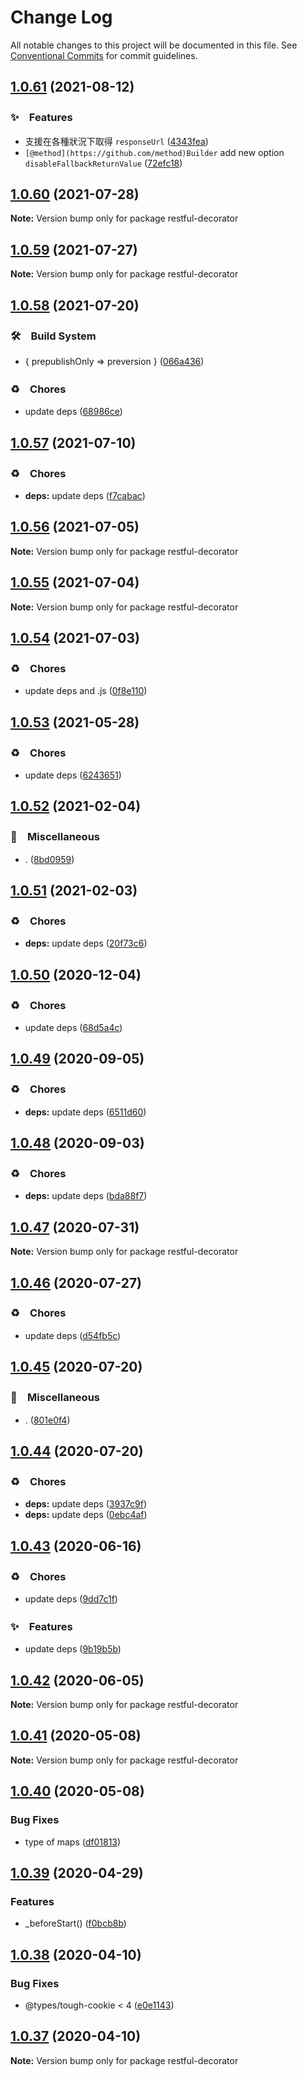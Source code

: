 # Change Log

All notable changes to this project will be documented in this file.
See [Conventional Commits](https://conventionalcommits.org) for commit guidelines.

## [1.0.61](https://github.com/bluelovers/ws-rest/compare/restful-decorator@1.0.60...restful-decorator@1.0.61) (2021-08-12)


### ✨　Features

* 支援在各種狀況下取得 `responseUrl` ([4343fea](https://github.com/bluelovers/ws-rest/commit/4343fea02b590697c09fc2efc32aefc9f28895c8))
* `[@method](https://github.com/method)Builder` add new option `disableFallbackReturnValue` ([72efc18](https://github.com/bluelovers/ws-rest/commit/72efc185609497962ba448b0afa46ae462b3c85d))





## [1.0.60](https://github.com/bluelovers/ws-rest/compare/restful-decorator@1.0.59...restful-decorator@1.0.60) (2021-07-28)

**Note:** Version bump only for package restful-decorator





## [1.0.59](https://github.com/bluelovers/ws-rest/compare/restful-decorator@1.0.58...restful-decorator@1.0.59) (2021-07-27)

**Note:** Version bump only for package restful-decorator





## [1.0.58](https://github.com/bluelovers/ws-rest/compare/restful-decorator@1.0.57...restful-decorator@1.0.58) (2021-07-20)


### 🛠　Build System

* { prepublishOnly => preversion } ([066a436](https://github.com/bluelovers/ws-rest/commit/066a436fe76af13484a2cad9ae331c127972945c))


### ♻️　Chores

* update deps ([68986ce](https://github.com/bluelovers/ws-rest/commit/68986ce8de13196e16245bb1e7f2d0d93ad17382))





## [1.0.57](https://github.com/bluelovers/ws-rest/compare/restful-decorator@1.0.56...restful-decorator@1.0.57) (2021-07-10)


### ♻️　Chores

* **deps:** update deps ([f7cabac](https://github.com/bluelovers/ws-rest/commit/f7cabac7543c9b7a9f871e493560ae88a62cf753))





## [1.0.56](https://github.com/bluelovers/ws-rest/compare/restful-decorator@1.0.55...restful-decorator@1.0.56) (2021-07-05)

**Note:** Version bump only for package restful-decorator





## [1.0.55](https://github.com/bluelovers/ws-rest/compare/restful-decorator@1.0.54...restful-decorator@1.0.55) (2021-07-04)

**Note:** Version bump only for package restful-decorator





## [1.0.54](https://github.com/bluelovers/ws-rest/compare/restful-decorator@1.0.53...restful-decorator@1.0.54) (2021-07-03)


### ♻️　Chores

* update deps and .js ([0f8e110](https://github.com/bluelovers/ws-rest/commit/0f8e11034efcbb341219c706e731a851c881b8bf))





## [1.0.53](https://github.com/bluelovers/ws-rest/compare/restful-decorator@1.0.52...restful-decorator@1.0.53) (2021-05-28)


### ♻️　Chores

* update deps ([6243651](https://github.com/bluelovers/ws-rest/commit/6243651447df13ddfb9eb5316af30b849771e617))





## [1.0.52](https://github.com/bluelovers/ws-rest/compare/restful-decorator@1.0.51...restful-decorator@1.0.52) (2021-02-04)


### 🔖　Miscellaneous

* . ([8bd0959](https://github.com/bluelovers/ws-rest/commit/8bd0959c91aa2315276e6fd7c805c0c36373f595))





## [1.0.51](https://github.com/bluelovers/ws-rest/compare/restful-decorator@1.0.50...restful-decorator@1.0.51) (2021-02-03)


### ♻️　Chores

* **deps:** update deps ([20f73c6](https://github.com/bluelovers/ws-rest/commit/20f73c69e8b50221d303f200bd5d419092da3b00))





## [1.0.50](https://github.com/bluelovers/ws-rest/compare/restful-decorator@1.0.49...restful-decorator@1.0.50) (2020-12-04)


### ♻️　Chores

* update deps ([68d5a4c](https://github.com/bluelovers/ws-rest/commit/68d5a4c1b9799d3028b645310b58f452dd7f5c03))





## [1.0.49](https://github.com/bluelovers/ws-rest/compare/restful-decorator@1.0.48...restful-decorator@1.0.49) (2020-09-05)


### ♻️　Chores

* **deps:** update deps ([6511d60](https://github.com/bluelovers/ws-rest/commit/6511d604823c48f1b7f2e83b5a6ea203bd285492))





## [1.0.48](https://github.com/bluelovers/ws-rest/compare/restful-decorator@1.0.47...restful-decorator@1.0.48) (2020-09-03)


### ♻️　Chores

* **deps:** update deps ([bda88f7](https://github.com/bluelovers/ws-rest/commit/bda88f7b9dd10e80929deb623e3f4941655e7c5b))





## [1.0.47](https://github.com/bluelovers/ws-rest/compare/restful-decorator@1.0.46...restful-decorator@1.0.47) (2020-07-31)

**Note:** Version bump only for package restful-decorator





## [1.0.46](https://github.com/bluelovers/ws-rest/compare/restful-decorator@1.0.45...restful-decorator@1.0.46) (2020-07-27)


### ♻️　Chores

* update deps ([d54fb5c](https://github.com/bluelovers/ws-rest/commit/d54fb5c59e826013ee28bb953bd0e6e98d4c572e))





## [1.0.45](https://github.com/bluelovers/ws-rest/compare/restful-decorator@1.0.44...restful-decorator@1.0.45) (2020-07-20)


### 🔖　Miscellaneous

* . ([801e0f4](https://github.com/bluelovers/ws-rest/commit/801e0f4ff7bd29c81e67934636f57e57d0d01c74))





## [1.0.44](https://github.com/bluelovers/ws-rest/compare/restful-decorator@1.0.43...restful-decorator@1.0.44) (2020-07-20)


### ♻️　Chores

* **deps:** update deps ([3937c9f](https://github.com/bluelovers/ws-rest/commit/3937c9f90040c4804c841bcb40fbe90e9654a652))
* **deps:** update deps ([0ebc4af](https://github.com/bluelovers/ws-rest/commit/0ebc4af0fd3c2fa7f74dfdaf32be84d657c4209c))





## [1.0.43](https://github.com/bluelovers/ws-rest/compare/restful-decorator@1.0.42...restful-decorator@1.0.43) (2020-06-16)


### ♻️　Chores

*  update deps ([9dd7c1f](https://github.com/bluelovers/ws-rest/commit/9dd7c1fc5b40ac28a6f928c89dbf36be1add89c6))


### ✨　Features

*  update deps ([9b19b5b](https://github.com/bluelovers/ws-rest/commit/9b19b5bf40d40a9761fc01fe7daa630fcf4df1e8))





## [1.0.42](https://github.com/bluelovers/ws-rest/compare/restful-decorator@1.0.41...restful-decorator@1.0.42) (2020-06-05)

**Note:** Version bump only for package restful-decorator





## [1.0.41](https://github.com/bluelovers/ws-rest/compare/restful-decorator@1.0.40...restful-decorator@1.0.41) (2020-05-08)

**Note:** Version bump only for package restful-decorator





## [1.0.40](https://github.com/bluelovers/ws-rest/compare/restful-decorator@1.0.39...restful-decorator@1.0.40) (2020-05-08)


### Bug Fixes

* type of maps ([df01813](https://github.com/bluelovers/ws-rest/commit/df01813473eb5f1f18a044696286a64ab166cefc))





## [1.0.39](https://github.com/bluelovers/ws-rest/compare/restful-decorator@1.0.38...restful-decorator@1.0.39) (2020-04-29)


### Features

* _beforeStart() ([f0bcb8b](https://github.com/bluelovers/ws-rest/commit/f0bcb8b20d27eeb0bd52af04b98a2a0b3e467147))





## [1.0.38](https://github.com/bluelovers/ws-rest/compare/restful-decorator@1.0.37...restful-decorator@1.0.38) (2020-04-10)


### Bug Fixes

* @types/tough-cookie < 4 ([e0e1143](https://github.com/bluelovers/ws-rest/commit/e0e1143c6a140d0e78209e37fda5d07755e25eba))





## [1.0.37](https://github.com/bluelovers/ws-rest/compare/restful-decorator@1.0.36...restful-decorator@1.0.37) (2020-04-10)

**Note:** Version bump only for package restful-decorator
